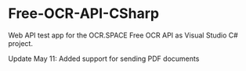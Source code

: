 # Free-OCR-API-CSharp
Web API test app for the OCR.SPACE Free OCR API as Visual Studio C# project. 

Update May 11: Added support for sending PDF documents
